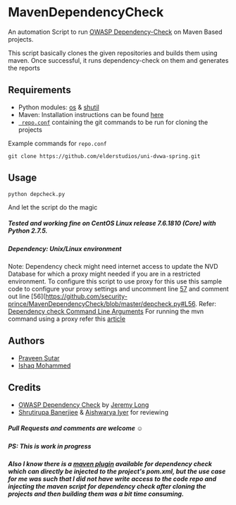 # MavenDependencyCheck
An automation Script to run [OWASP Dependency-Check](https://www.owasp.org/index.php/OWASP_Dependency_Check) on Maven Based projects.

This script basically clones the given repositories and builds them using maven. Once successful, it runs dependency-check on them and generates the reports

## Requirements
* Python modules: [os](https://docs.python.org/2/library/os.html) & [shutil](https://docs.python.org/2/library/shutil.html)
* Maven: Installation instructions can be found [here](https://maven.apache.org/install.html)
* [``` repo.conf```](https://github.com/security-prince/MavenDependencyCheck/blob/master/repo.conf) containing the git commands to be run for cloning the projects

Example commands for ```repo.conf```
 
 ```git clone https://github.com/elderstudios/uni-dvwa-spring.git```
 
## Usage
```python depcheck.py```

And let the script do the magic

##### Tested and working fine on CentOS Linux release 7.6.1810 (Core) with Python 2.7.5.
##### Dependency: Unix/Linux environment
Note: Dependency check might need internet access to update the NVD Database for which a proxy might needed if you are in a restricted environment. To configure this script to use proxy for this use this sample code to configure your proxy settings and uncomment line [57](https://github.com/security-prince/MavenDependencyCheck/blob/master/depcheck.py#L57) and comment out line [56](https://github.com/security-prince/MavenDependencyCheck/blob/master/depcheck.py#L56. Refer: [Dependency check Command Line Arguments](https://jeremylong.github.io/DependencyCheck/dependency-check-cli/arguments.html)
For running the mvn command using a proxy refer this [article](https://medium.com/@petehouston/execute-maven-behind-a-corporate-proxy-network-5e08d075f744)

## Authors
* [Praveen Sutar](https://twitter.com/praveensutar123)
* [Ishaq Mohammed](https://twitter.com/security_prince)

## Credits
* [OWASP Dependency Check](https://www.owasp.org/index.php/OWASP_Dependency_Check) by [Jeremy Long](https://twitter.com/ctxt)
* [Shrutirupa Banerjiee](https://twitter.com/freak_crypt) & [Aishwarya Iyer](https://twitter.com/Aish_9524) for reviewing


##### Pull Requests and comments are welcome :relaxed:
##### PS: This is work in progress
##### Also I know there is a [maven plugin](https://jeremylong.github.io/DependencyCheck/dependency-check-maven/) available for dependency check which can directly be injected to the project's pom.xml, but the use case for me was such that I did not have write access to the code repo and injecting the maven script for dependency check after cloning the projects and then building them was a bit time consuming.

